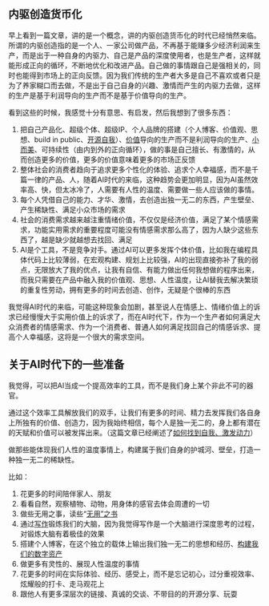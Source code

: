## 内驱创造货币化

早上看到一篇文章，讲的是一个概念，讲的内驱创造货币化的时代已经悄然来临。所谓的内驱创造指的是一个人、一家公司做产品，不再基于能赚多少经济利润来生产，而是出于一种自身的内驱力、自己是产品的深度使用者，也是生产者，这样就能形成正向的循环，不断地优化和改进产品。自己做的事情跟自己是强相关的，同时也能得到市场上的正向反馈。因为我们传统的生产者大多是自己不喜欢或者只是为了养家糊口而去做，不是出于自己自身的兴趣、激情而产生的内驱力去做，这样的生产是基于利润导向的生产而不是基于价值导向的生产。

看到这些的时候，我感觉十分有意思、有启发，然后我想到了很多东西：

1. 把自己产品化、超级个体、超级IP、个人品牌的搭建（个人博客、价值观、思想、build in public、[开源自我](https://rolen.wiki/opensource-rolen/)）、[价值](https://rolen.wiki/value/)导向的生产而不是利润导向的生产、[小而美](https://rolen.wiki/books/%e5%b0%8f%e8%80%8c%e7%be%8e%ef%bc%9a%e6%8c%81%e7%bb%ad%e7%9b%88%e5%88%a9%e7%9a%84%e7%bb%8f%e8%90%a5%e6%b3%95%e5%88%99/)、可持续性（由内到外的正向循环），做的事是自己擅长、有激情的，从而创造更多的价值，更多的价值意味着更多的市场正反馈
2. 整体社会的消费者趋向于追求更多个性化的体验、追求个人幸福感，而不是千篇一律的产品、人，随着AI时代的来临，这种趋势会更加明显，因为AI虽然效率高、快，但太冰冷了，人需要有人性的温度、需要做一些人应该做的事情。
3. 每个人凭借自己的能力、才华、激情，去创造出独一无二的东西，产生壁垒、产生稀缺性、满足小众市场的需求
4. 社会的消费需求越来越注重情绪价值，不仅仅是经济价值，满足了某个情感需求，功能实用需求的重要程度可能没有情感需求那么高了，因为人缺少这些东西了，越是缺少就越想去找回、满足
5. AI是个工具，不是竞争对手。通过AI可以更多发挥个体价值，比如我在编程具体代码上比较薄弱，在宏观构建、规划上比较强，AI的出现直接弥补了我的弱点，无限放大了我的优点，让我有自信、有能力做出任何我想做的程序出来，而我只需要在产品中融入我的价值观、思想、人性温度，让AI替我去解决繁琐的重复性劳动，拥有更多的时间去创造、创作，无疑是个很棒的东西

我觉得AI时代的来临，可能这种现象会加剧，甚至说人在情感上、情绪价值上的诉求已经慢慢大于实用价值上的诉求了，而在AI时代下，作为一个生产者如何满足大众消费者的情感需求、作为一个消费者、普通人如何满足找回自己的情感诉求、提高个人幸福感，这将是一个很大的需求空间。

## 关于AI时代下的一些准备

我觉得，可以把AI当成一个提高效率的工具，而不是我们身上某个非此不可的器官。

通过这个效率工具解放我们的双手，让我们有更多的时间、精力去发挥我们各自身上所独有的价值、创造力，因为我始终相信，每个人是独一无二的，身上都有潜在的天赋和价值可以被发挥出来。（这篇文章已经阐述了[如何找到自我、激发动力](https://rolen.wiki/how-to-find-self-awareness-and-motivation/)）

做那些能体现我们人性的温度事情上，构建属于我们自身的护城河、壁垒，打造一种独一无二的稀缺性。

比如：

1. 花更多的时间陪伴家人、朋友
2. 看看自然，观察植物、动物，用身体的感官去体会周遭的一切
3. 做些无用之事，读些“[无用”之书](https://rolen.wiki/my-booklist/)
4. 通过[写作](https://rolen.wiki/what-i-talk-when-i-talk-about-writing/)锻炼我们的大脑，因为我觉得写作是一个大脑进行深度思考的过程，对锻炼大脑有着极佳的效果
5. 搭建个人博客，在这个独立的载体上输出我们独一无二的思想和经历、[构建我们的数字资产](https://rolen.wiki/yuzhi/)
6. 做更多有灵性的、展现人性温度的事情
7. 花更多的时间在实际体验、经历、感受上，而不是忘记初心，过分重视效率、炫耀般的打卡、走马观花上
8. 跟他人有更多深层次的链接、真诚的交谈、不带目的的开源分享、玩耍